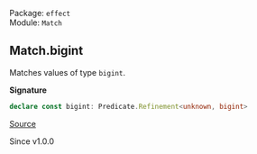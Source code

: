 Package: `effect`<br />
Module: `Match`<br />

## Match.bigint

Matches values of type `bigint`.

**Signature**

```ts
declare const bigint: Predicate.Refinement<unknown, bigint>
```

[Source](https://github.com/Effect-TS/effect/tree/main/packages/effect/src/Match.ts#L1031)

Since v1.0.0